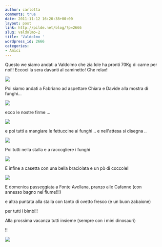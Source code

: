 ```yaml
---
author: carlotta
comments: true
date: 2011-11-12 16:20:38+00:00
layout: post
link: http://pilde.net/blog/?p=2666
slug: valdolmo-2
title: 'Valdolmo '
wordpress_id: 2666
categories:
- Amici
---
```


Questo we siamo andati a Valdolmo che zia Iole ha pronti 70Kg di carne per noi!! Eccoci la sera davanti al caminetto! Che relax!

![](http://pilde.net/blog/wp-content/uploads/2011/11/valdolmo_caminetto.jpg)




Poi siamo andati a Fabriano ad aspettare Chiara e Davide alla mostra di funghi...

![](http://pilde.net/blog/wp-content/uploads/2011/11/mostra_funghi.jpg)




ecco le nostre firme ...

![](http://pilde.net/blog/wp-content/uploads/2011/11/firme_funghi.jpg)




e poi tutti a mangiare le fettuccine ai funghi .. e nell'attesa si disegna ..

![](http://pilde.net/blog/wp-content/uploads/2011/11/andrea_chiara.jpg)




Poi tutti nella stalla e a raccogliere i funghi

![](http://pilde.net/blog/wp-content/uploads/2011/11/funghi.jpg)




E infine a casetta con una bella braciolata e un pò di coccole!

![](http://pilde.net/blog/wp-content/uploads/2011/11/bacio_marghe_davide.jpg)




E domenica passeggiata a Fonte Avellana, pranzo alle Cafanne (con annesso bagno nel fiume!!!)


 e altra puntata alla stalla con tanto di ovetto fresco (e un buon zabaione)


 per tutti i bimbi!!

Alla prossima vacanza tutti insieme (sempre con i miei dinosauri)


!!

![](http://pilde.net/blog/wp-content/uploads/2011/11/branco.jpg)



